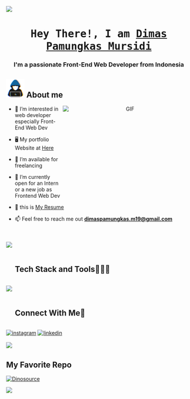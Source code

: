 <!--horizontal divider(gradiant)-->
<img src="https://user-images.githubusercontent.com/73097560/115834477-dbab4500-a447-11eb-908a-139a6edaec5c.gif">
<!-- Intro  -->
<h1 align="center">
        <samp>Hey There!, I am
                <b><a target="_blank" href="https://alsiam.com](https://www.instagram.com/dmspamungkass">Dimas Pamungkas Mursidi</a></b>
        </samp>
</h1>

<h3 align="center">I'm a passionate Front-End Web Developer from Indonesia</h3>

	
## <picture><img src = "https://github.com/0xAbdulKhalid/0xAbdulKhalid/raw/main/assets/mdImages/about_me.gif" width = 50px></picture> **About me**


<a target="_blank" align="center">
  <img align="right" top="500" height="250" width="350" alt="GIF" src="https://media.giphy.com/media/SWoSkN6DxTszqIKEqv/giphy.gif">
</a>

- 👀 I’m interested in web developer especially Front-End Web Dev

- 🖥️ My portfolio Website at <a href="https://dimaspamungkasportofolio.vercel.app/" target="blank">Here</a>

- 🤝 I’m available for freelancing

- 💼 I’m currently open for an Intern or a new job  as Frontend Web Dev

- 📄 this is <a href="https://drive.google.com/file/d/1PEtPgnN50S2R_IhQoI3YrnBOCnPKC0BA/view?usp=sharing" target="blank">My Resume</a>

- 📫 Feel free to reach me out **dimaspamungkas.m19@gmail.com**

<br/>
<br/>
<!--horizontal divider(gradiant)-->
<img src="https://user-images.githubusercontent.com/73097560/115834477-dbab4500-a447-11eb-908a-139a6edaec5c.gif">

<!--h1 without bottom border-->
<div id="user-content-toc">
  <ul align="left">
    <summary><h2 style="display: inline-block">Tech Stack and Tools👨🏻‍💻</h2></summary>
  </ul>
</div>
<!--tech stack icons-->
<p align="left">
  <a href="https://skillicons.dev">
    <img src="https://skillicons.dev/icons?i=html,css,js,react,vite,tailwind,bootstrap,materialui,github,git,nodejs,redux,mysql,figma,vscode,stackoverflow,devto" />
  </a>
</p>

<!-- Connect with me -->
<!--h2 without bottom border-->
<div id="user-content-toc">
  <ul align="left">
    <summary><h2 style="display: inline-block">Connect With Me🤝</h2></summary>
  </ul>
</div>
<!--icons and links-->
<p align="left">
<a href="https://www.instagram.com/dmspamungkass/" target="blank"><img align="center" src="https://user-images.githubusercontent.com/88904952/234981169-2dd1e58f-4b7e-468c-8213-034ba62156c3.png" alt="instagram" height="50" width="50" /></a>
<a href="https://www.linkedin.com/in/dimas-pamungkas-mursidi-7511b9262/" target="blank"><img align="center" src="https://user-images.githubusercontent.com/88904952/234979284-68c11d7f-1acc-4f0c-ac78-044e1037d7b0.png" alt="linkedin" height="50" width="50" /></a>
<!-- <a href="https://twitter.com/1010nishant" target="blank"><img align="center" src="https://user-images.githubusercontent.com/88904952/234980676-61bfb021-ecc8-48f7-88e6-34c1b06c4a58.png" alt="twitter" height="50" width="50" /></a>  -->

<br/>
<br/>
<!--horizontal divider(gradiant)-->
<img src="https://user-images.githubusercontent.com/73097560/115834477-dbab4500-a447-11eb-908a-139a6edaec5c.gif">
<br/>


## My Favorite Repo
[![Dinosource](https://github-readme-stats.vercel.app/api/pin/?username=dimaspamungkasmursidi&repo=ITIsFun&border_color=2A52BE&bg_color=0D1117&title_color=C9D1D9&text_color=8B949E&icon_color=2A52BE)](https://github.com/dimaspamungkasmursidi/dinosource.git)


<!--horizontal divider(gradiant)-->
<img src="https://user-images.githubusercontent.com/73097560/115834477-dbab4500-a447-11eb-908a-139a6edaec5c.gif">

